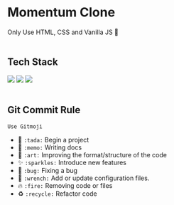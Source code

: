 # Momentum Clone
Only Use HTML, CSS and Vanilla JS 🍦
<br/><br/>

## Tech Stack
<img src="https://img.shields.io/badge/HTML5-B2B1B9?style=flat-square&logo=HTML5&logoColor=white"/></a>
<img src="https://img.shields.io/badge/CSS3-39A9CB?style=flat-square&logo=CSS3&logoColor=white"/></a> 
<img src="https://img.shields.io/badge/JavaScript-FFC947?style=flat-square&logo=JavaScript&logoColor=white"/></a>
<br/><br/>

## Git Commit Rule
`Use Gitmoji`

 * 🎉 `:tada:` Begin a project
 * 📝 `:memo:` Writing docs
 * 🎨 `:art:` Improving the format/structure of the code
 * ✨ `:sparkles:` Introduce new features
 * 🐛 `:bug:` Fixing a bug
 * 🔧 `:wrench:` Add or update configuration files.
 * 🔥 `:fire:` Removing code or files
 * ♻️ `:recycle:` Refactor code